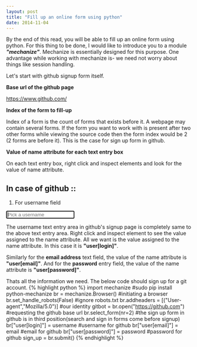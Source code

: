 ```yaml
---
layout: post
title: "Fill up an online form using python"
date: 2014-11-04
---
```


By the end of this read, you will be able to fill up an online form using python. For this thing to be done, I would like to introduce you to a module ***"mechanize"***.
Mechanize is essentially designed for this purpose. One advantage while working with mechanize is- we need not worry about things like session handling. 

Let's start with github signup form itself.

**Base url of the github page**

https://www.github.com/

**Index of the form to fill-up**

Index of a form is the count of forms that exists before it. A webpage may contain several forms. If the form you want to work with is present after two other forms while viewing the source code then the form index would be 2 (2 forms are before it). This is the case for sign up form in github.

**Value of name attribute for each text entry box**

On each text entry box, right click and inspect elements and look for the value of name attribute.

In case of github ::
--------------------
1. For username field
<input type="text" name="user[login]" class="textfield" placeholder="Pick a username" data-autocheck-url="/signup_check/username" autofocus="">

The username text entry area in github's signup page is completely same to the above text entry area. Right click and inspect element to see the value assigned to the name attribute. All we want is the value assigned to the name attribute. In this case it is **"user[login]"**.

Similarly for the **email address** text field, the value of the name attribute is **"user[email]"**.
And for the **password** entry field, the value of the name attribute is **"user[password]"**.

Thats all the information we need. The below code should sign up for a git account. 
{% highlight python %}
import mechanize  #sudo pip install python-mechanize
br = mechanize.Browser()  #initiating a browser
br.set_handle_robots(False)  #ignore robots.txt
br.addheaders = [("User-agent","Mozilla/5.0")]  #our identity 
gitbot = br.open("https://github.com")  #requesting the github base url
br.select_form(nr=2)  #the sign up form in github is in third position(search and sign in forms come before signup)
br["user[login]"] = username  #username for github
br["user[email]"] = email  #email for github
br["user[password]"] = password  #password for github
sign_up = br.submit()
{% endhighlight %}
